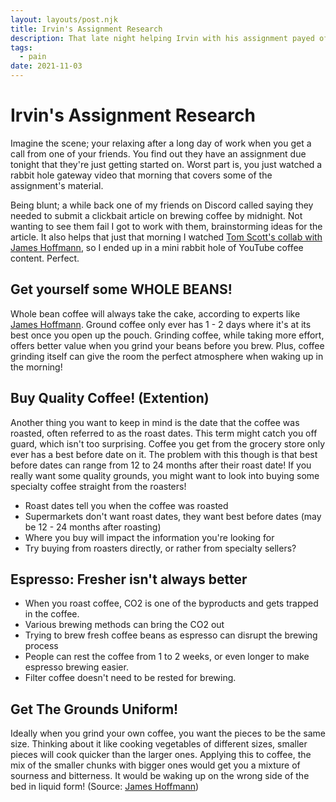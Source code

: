 ```yaml
---
layout: layouts/post.njk
title: Irvin's Assignment Research
description: That late night helping Irvin with his assignment payed off in the end
tags:
  - pain
date: 2021-11-03
---
```

# Irvin's Assignment Research

Imagine the scene; your relaxing after a long day of work when you get a call from one of your friends. You find out they have an assignment due tonight that they're just getting started on. Worst part is, you just watched a rabbit hole gateway video that morning that covers some of the assignment's material.

Being blunt; a while back one of my friends on Discord called saying they needed to submit a clickbait article on brewing coffee by midnight. Not wanting to see them fail I got to work with them, brainstorming ideas for the article. It also helps that just that morning I watched [Tom Scott's collab with James Hoffmann](#), so I ended up in a mini rabbit hole of YouTube coffee content. Perfect.

## Get yourself some WHOLE BEANS!

Whole bean coffee will always take the cake, according to experts like [James Hoffmann](https://www.youtube.com/watch?v=O9YnLFrM7Fs). Ground coffee only ever has 1 - 2 days where it's at its best once you open up the pouch. Grinding coffee, while taking more effort, offers better value when you grind your beans before you brew. Plus, coffee grinding itself can give the room the perfect atmosphere when waking up in the morning! 

## Buy Quality Coffee! (Extention)

Another thing you want to keep in mind is the date that the coffee was roasted, often referred to as the roast dates. This term might catch you off guard, which isn't too surprising. Coffee you get from the grocery store only ever has a best before date on it. The problem with this though is that best before dates can range from 12 to 24 months after their roast date! If you really want some quality grounds, you might want to look into buying some specialty coffee straight from the roasters!

- Roast dates tell you when the coffee was roasted
- Supermarkets don't want roast dates, they want best before dates (may be 12 - 24 months after roasting)
- Where you buy will impact the information you're looking for
- Try buying from roasters directly, or rather from specialty sellers?

## Espresso: Fresher isn't always better

- When you roast coffee, CO2 is one of the byproducts and gets trapped in the coffee.
- Various brewing methods can bring the CO2 out
- Trying to brew fresh coffee beans as espresso can disrupt the brewing process
- People can rest the coffee from 1 to 2 weeks, or even longer to make espresso brewing easier.
- Filter coffee doesn't need to be rested for brewing.

## Get The Grounds Uniform!

Ideally when you grind your own coffee, you want the pieces to be the same size. Thinking about it like cooking vegetables of different sizes, smaller pieces will cook quicker than the larger ones. Applying this to coffee, the mix of the smaller chunks with bigger ones would get you a mixture of sourness and bitterness. It would be waking up on the wrong side of the bed in liquid form! (Source: [James Hoffmann](https://www.youtube.com/watch?v=bgjvLQu5NlE))